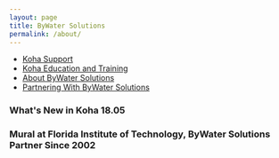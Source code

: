 ```yaml
---
layout: page
title: ByWater Solutions
permalink: /about/
---
```


<script src="https://code.jquery.com/jquery-3.2.1.min.js"
      integrity="sha256-hwg4gsxgFZhOsEEamdOYGBf13FyQuiTwlAQgxVSNgt4="
      crossorigin="anonymous"></script>

<script src="https://use.fontawesome.com/7f1eb31462.js"></script>

<link rel="stylesheet" href="{{ site.baseurl }}/assets/css/about.css">
<script src="https://use.typekit.net/sco1mxn.js"></script>


<script>try{Typekit.load({ async: true });}catch(e){}</script>


<section class="intro_page">

<nav class="main">

<ul>
 <li><a href="{{ site.baseurl }}/support/">Koha Support</a></li>
 <li><a href="{{ site.baseurl }}/education/">Koha Education and Training</a></li>
 <li><a href="">About ByWater Solutions</a></li>
 <li><a href="">Partnering With ByWater Solutions</a></li>
</ul>

</nav>

<section class="recents">
<h1>What's New in Koha 18.05</h1>
<h1 class="partner">Mural at Florida Institute of Technology, ByWater Solutions Partner Since 2002</h1>
</section>
</section>
